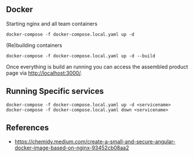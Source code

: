 ## Docker

Starting nginx and all team containers

    docker-compose -f docker-compose.local.yaml up -d

(Re)building containers

    docker-compose -f docker-compose.local.yaml up -d --build

Once everything is build an running you can access the assembled product page via [http://localhost:3000/](http://localhost:3000/).

## Running Specific services

    docker-compose -f docker-compose.local.yaml up -d <servicename>
    docker-compose -f docker-compose.local.yaml down <servicename>

## References

- https://chemidy.medium.com/create-a-small-and-secure-angular-docker-image-based-on-nginx-93452cb08aa2
